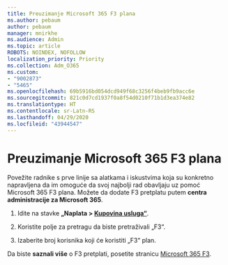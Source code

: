 ```yaml
---
title: Preuzimanje Microsoft 365 F3 plana
ms.author: pebaum
author: pebaum
manager: mnirkhe
ms.audience: Admin
ms.topic: article
ROBOTS: NOINDEX, NOFOLLOW
localization_priority: Priority
ms.collection: Adm_O365
ms.custom:
- "9002873"
- "5465"
ms.openlocfilehash: 69b5916bd054dcd949f68c3256f4beb9fb9acc6e
ms.sourcegitcommit: 821c0d7cd1937f0a8f54d0210f71b1d3ea374e82
ms.translationtype: HT
ms.contentlocale: sr-Latn-RS
ms.lasthandoff: 04/29/2020
ms.locfileid: "43944547"
---
```

# <a name="get-the-microsoft-365-f3-plan"></a>Preuzimanje Microsoft 365 F3 plana

Povežite radnike s prve linije sa alatkama i iskustvima koja su konkretno napravljena da im omoguće da svoj najbolji rad obavljaju uz pomoć Microsoft 365 F3 plana. Možete da dodate F3 pretplatu putem **centra administracije za Microsoft 365**.

1. Idite na stavke **„Naplata > [Kupovina usluga“](https://go.microsoft.com/fwlink/p/?linkid=868433)**.

2. Koristite polje za pretragu da biste pretraživali „F3“.

3. Izaberite broj korisnika koji će koristiti „F3“ plan.

Da biste **saznali više** o F3 pretplati, posetite stranicu [Microsoft 365 F3](https://www.microsoft.com/microsoft-365/microsoft-365-enterprise-f3?activetab=pivot%3aoverviewtab).
